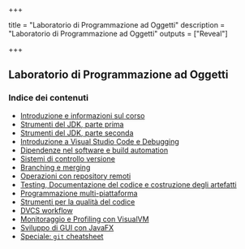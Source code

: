 
+++

title = "Laboratorio di Programmazione ad Oggetti"
description = "Laboratorio di Programmazione ad Oggetti"
outputs = ["Reveal"]

+++

## Laboratorio di Programmazione ad Oggetti

### Indice dei contenuti

* [Introduzione e informazioni sul corso](intro/)
* [Strumenti del JDK, parte prima](basic-tools/)
* [Strumenti del JDK, parte seconda](more-tools/)
* [Introduzione a Visual Studio Code e Debugging](vscode/)
* [Dipendenze nel software e build automation](build-systems-basics/)
* [Sistemi di controllo versione](dvcs-basics/)
* [Branching e merging](dvcs-branching/)
* [Operazioni con repository remoti](dvcs-remote/)
* [Testing, Documentazione del codice e costruzione degli artefatti](junit-jar-javadoc/)
* [Programmazione multi-piattaforma](multiplatform/)
* [Strumenti per la qualità del codice](code-quality-tools/)
* [DVCS workflow](dvcs-workflow/)
* [Monitoraggio e Profiling con VisualVM](profiling-with-visualvm/)
* [Sviluppo di GUI con JavaFX](javafx/)
* [Speciale: `git` cheatsheet](git-cheatsheet/)

